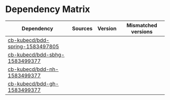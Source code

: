 # Dependency Matrix

Dependency | Sources | Version | Mismatched versions
---------- | ------- | ------- | -------------------
[cb-kubecd/bdd-spring-1583497805](https://github.com/cb-kubecd/bdd-spring-1583497805.git) |  | []() | 
[cb-kubecd/bdd-sbhg-1583499377](https://github.com/cb-kubecd/bdd-sbhg-1583499377.git) |  | []() | 
[cb-kubecd/bdd-nh-1583499377](https://github.com/cb-kubecd/bdd-nh-1583499377.git) |  | []() | 
[cb-kubecd/bdd-gh-1583499377](https://github.com/cb-kubecd/bdd-gh-1583499377.git) |  | []() | 
